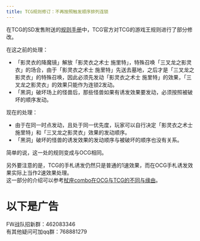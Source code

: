 ```yaml
---
title: TCG规则修订：不再按照触发顺序排列连锁
---
```


在TCG的SD发售附送的[规则手册](http://www.yugioh-card.com/en/rulebook/SD_RuleBook_EN_10.pdf)中，TCG官方对TCG的游戏王规则进行了部分修改。  

在这之前的处理：  
- 「影灵衣的降魔镜」解放「影灵衣之术士 施里特」，特殊召唤「三叉龙之影灵衣」的场合，由于「影灵衣之术士 施里特」先送去墓地，之后才是「三叉龙之影灵衣」的特殊召唤，因此必须先发动「影灵衣之术士 施里特」的效果，「三叉龙之影灵衣」的效果只能作为连锁2发动。  
- 「黑洞」破坏场上的怪兽后，那些怪兽如果有诱发效果要发动，必须按照被破坏的顺序发动。  

现在的处理：  

- 由于在同一时点发动，且处于同一优先度，玩家可以自行决定「影灵衣之术士 施里特」和「三叉龙之影灵衣」效果的发动顺序。  
- 「黑洞」破坏的怪兽的诱发效果的发动顺序与被破坏的顺序也没有关系。  

简单的说，这一处的规则变成与OCG相同。  

另外要注意的是，TCG的手札诱发仍然只是普通的1速效果，而在OCG手札诱发效果实际上当作2速效果处理。  
这一部分的介绍可以参考[杖座combo在OCG与TCG的不同与缘由](https://tieba.baidu.com/p/4766521764)。  

# 以下是广告
FW战队招新群：462083346  
有其他疑问可加qq群：768881279  

